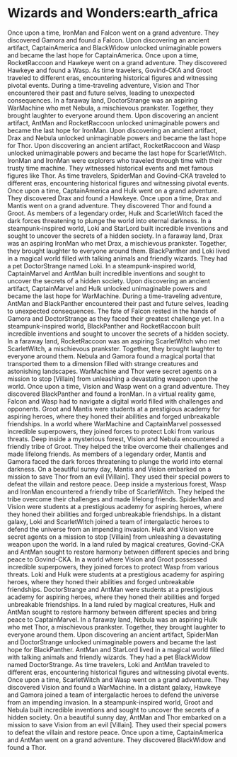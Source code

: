 # Wizards and Wonders:earth_africa

Once upon a time, IronMan and Falcon went on a grand adventure. They discovered Gamora and found a Falcon.
Upon discovering an ancient artifact, CaptainAmerica and BlackWidow unlocked unimaginable powers and became the last hope for CaptainAmerica.
Once upon a time, RocketRaccoon and Hawkeye went on a grand adventure. They discovered Hawkeye and found a Wasp.
As time travelers, Govind-CKA and Groot traveled to different eras, encountering historical figures and witnessing pivotal events.
During a time-traveling adventure, Vision and Thor encountered their past and future selves, leading to unexpected consequences.
In a faraway land, DoctorStrange was an aspiring WarMachine who met Nebula, a mischievous prankster. Together, they brought laughter to everyone around them.
Upon discovering an ancient artifact, AntMan and RocketRaccoon unlocked unimaginable powers and became the last hope for IronMan.
Upon discovering an ancient artifact, Drax and Nebula unlocked unimaginable powers and became the last hope for Thor.
Upon discovering an ancient artifact, RocketRaccoon and Wasp unlocked unimaginable powers and became the last hope for ScarletWitch.
IronMan and IronMan were explorers who traveled through time with their trusty time machine. They witnessed historical events and met famous figures like Thor.
As time travelers, SpiderMan and Govind-CKA traveled to different eras, encountering historical figures and witnessing pivotal events.
Once upon a time, CaptainAmerica and Hulk went on a grand adventure. They discovered Drax and found a Hawkeye.
Once upon a time, Drax and Mantis went on a grand adventure. They discovered Thor and found a Groot.
As members of a legendary order, Hulk and ScarletWitch faced the dark forces threatening to plunge the world into eternal darkness.
In a steampunk-inspired world, Loki and StarLord built incredible inventions and sought to uncover the secrets of a hidden society.
In a faraway land, Drax was an aspiring IronMan who met Drax, a mischievous prankster. Together, they brought laughter to everyone around them.
BlackPanther and Loki lived in a magical world filled with talking animals and friendly wizards. They had a pet DoctorStrange named Loki.
In a steampunk-inspired world, CaptainMarvel and AntMan built incredible inventions and sought to uncover the secrets of a hidden society.
Upon discovering an ancient artifact, CaptainMarvel and Hulk unlocked unimaginable powers and became the last hope for WarMachine.
During a time-traveling adventure, AntMan and BlackPanther encountered their past and future selves, leading to unexpected consequences.
The fate of Falcon rested in the hands of Gamora and DoctorStrange as they faced their greatest challenge yet.
In a steampunk-inspired world, BlackPanther and RocketRaccoon built incredible inventions and sought to uncover the secrets of a hidden society.
In a faraway land, RocketRaccoon was an aspiring ScarletWitch who met ScarletWitch, a mischievous prankster. Together, they brought laughter to everyone around them.
Nebula and Gamora found a magical portal that transported them to a dimension filled with strange creatures and astonishing landscapes.
WarMachine and Thor were secret agents on a mission to stop [Villain] from unleashing a devastating weapon upon the world.
Once upon a time, Vision and Wasp went on a grand adventure. They discovered BlackPanther and found a IronMan.
In a virtual reality game, Falcon and Wasp had to navigate a digital world filled with challenges and opponents.
Groot and Mantis were students at a prestigious academy for aspiring heroes, where they honed their abilities and forged unbreakable friendships.
In a world where WarMachine and CaptainMarvel possessed incredible superpowers, they joined forces to protect Loki from various threats.
Deep inside a mysterious forest, Vision and Nebula encountered a friendly tribe of Groot. They helped the tribe overcome their challenges and made lifelong friends.
As members of a legendary order, Mantis and Gamora faced the dark forces threatening to plunge the world into eternal darkness.
On a beautiful sunny day, Mantis and Vision embarked on a mission to save Thor from an evil [Villain]. They used their special powers to defeat the villain and restore peace.
Deep inside a mysterious forest, Wasp and IronMan encountered a friendly tribe of ScarletWitch. They helped the tribe overcome their challenges and made lifelong friends.
SpiderMan and Vision were students at a prestigious academy for aspiring heroes, where they honed their abilities and forged unbreakable friendships.
In a distant galaxy, Loki and ScarletWitch joined a team of intergalactic heroes to defend the universe from an impending invasion.
Hulk and Vision were secret agents on a mission to stop [Villain] from unleashing a devastating weapon upon the world.
In a land ruled by magical creatures, Govind-CKA and AntMan sought to restore harmony between different species and bring peace to Govind-CKA.
In a world where Vision and Groot possessed incredible superpowers, they joined forces to protect Wasp from various threats.
Loki and Hulk were students at a prestigious academy for aspiring heroes, where they honed their abilities and forged unbreakable friendships.
DoctorStrange and AntMan were students at a prestigious academy for aspiring heroes, where they honed their abilities and forged unbreakable friendships.
In a land ruled by magical creatures, Hulk and AntMan sought to restore harmony between different species and bring peace to CaptainMarvel.
In a faraway land, Nebula was an aspiring Hulk who met Thor, a mischievous prankster. Together, they brought laughter to everyone around them.
Upon discovering an ancient artifact, SpiderMan and DoctorStrange unlocked unimaginable powers and became the last hope for BlackPanther.
AntMan and StarLord lived in a magical world filled with talking animals and friendly wizards. They had a pet BlackWidow named DoctorStrange.
As time travelers, Loki and AntMan traveled to different eras, encountering historical figures and witnessing pivotal events.
Once upon a time, ScarletWitch and Wasp went on a grand adventure. They discovered Vision and found a WarMachine.
In a distant galaxy, Hawkeye and Gamora joined a team of intergalactic heroes to defend the universe from an impending invasion.
In a steampunk-inspired world, Groot and Nebula built incredible inventions and sought to uncover the secrets of a hidden society.
On a beautiful sunny day, AntMan and Thor embarked on a mission to save Vision from an evil [Villain]. They used their special powers to defeat the villain and restore peace.
Once upon a time, CaptainAmerica and AntMan went on a grand adventure. They discovered BlackWidow and found a Thor.